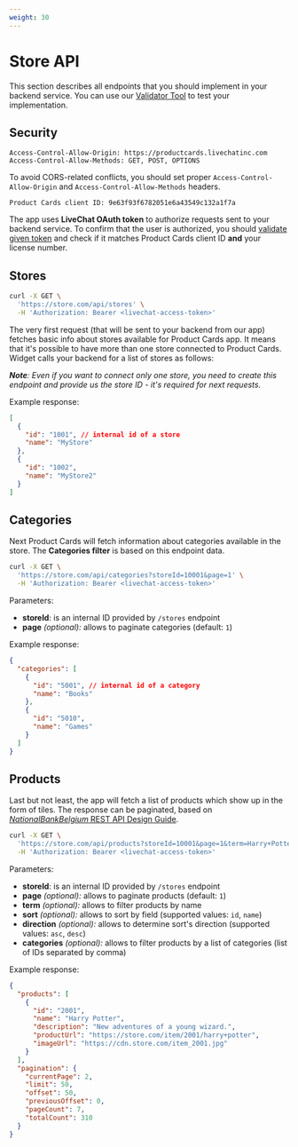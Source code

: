 ```yaml
---
weight: 30
---
```


# Store API

This section describes all endpoints that you should implement in your backend service. You can use our <a href="https://productcards.livechatinc.com/#/validator/" target="_blank">Validator Tool</a> to test your implementation.

## Security

```
Access-Control-Allow-Origin: https://productcards.livechatinc.com
Access-Control-Allow-Methods: GET, POST, OPTIONS
```

To avoid CORS-related conflicts, you should set proper `Access-Control-Allow-Origin` and `Access-Control-Allow-Methods` headers.

```
Product Cards client ID: 9e63f93f6782051e6a43549c132a1f7a
```

The app uses **LiveChat OAuth token** to authorize requests sent to your backend service. To confirm that the user is authorized, you should [validate given token](../authorization/#validating-the-access-token) and check if it matches Product Cards client ID **and** your license number.

## Stores

```bash
curl -X GET \
  'https://store.com/api/stores' \
  -H 'Authorization: Bearer <livechat-access-token>'
```

The very first request (that will be sent to your backend from our app) fetches basic info about stores available for Product Cards app. It means that it's possible to have more than one store connected to Product Cards. Widget calls your backend for a list of stores as follows:

*__Note__: Even if you want to connect only one store, you need to create this endpoint and provide us the store ID - it's required for next requests.*

Example response:

```json
[
  {
    "id": "1001", // internal id of a store
    "name": "MyStore"
  },
  {
    "id": "1002",
    "name": "MyStore2"
  }
]
``` 

## Categories

Next Product Cards will fetch information about categories available in the store. The **Categories filter** is based on this endpoint data. 

```bash
curl -X GET \
  'https://store.com/api/categories?storeId=10001&page=1' \
  -H 'Authorization: Bearer <livechat-access-token>'
```

Parameters:

- **storeId**: is an internal ID provided by `/stores` endpoint
- **page** *(optional):* allows to paginate categories (default: `1`)

Example response:

```json
{
  "categories": [
    {
      "id": "5001", // internal id of a category
      "name": "Books"
    },
    {
      "id": "5010",
      "name": "Games"
    }
  ]
}
```

## Products

Last but not least, the app will fetch a list of products which show up in the form of tiles. The response can be paginated, based on <a href ="https://github.com/NationalBankBelgium/REST-API-Design-Guide/wiki/Pagination-Example" target="_blank">*NationalBankBelgium* REST API Design Guide</a>.

```bash
curl -X GET \
  'https://store.com/api/products?storeId=10001&page=1&term=Harry+Potter&sort=name&direction=asc&categories=5001%2C5010' \
  -H 'Authorization: Bearer <livechat-access-token>'
```

Parameters:

- **storeId**: is an internal ID provided by `/stores` endpoint
- **page** *(optional):* allows to paginate products (default: `1`)
- **term** *(optional):* allows to filter products by name
- **sort** *(optional):* allows to sort by field (supported values: `id`, `name`)
- **direction** *(optional):* allows to determine sort's direction (supported values: `asc`, `desc`)
- **categories** *(optional):* allows to filter products by a list of categories (list of IDs separated by comma)

Example response:

```json
{
  "products": [
    {
      "id": "2001",
      "name": "Harry Potter",
      "description": "New adventures of a young wizard.",
      "productUrl": "https://store.com/item/2001/harry+potter",
      "imageUrl": "https://cdn.store.com/item_2001.jpg"
    }
  ],
  "pagination": {
    "currentPage": 2,
    "limit": 50,
    "offset": 50,
    "previousOffset": 0,
    "pageCount": 7,
    "totalCount": 310
  }
}
```

